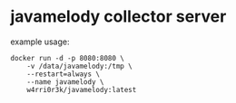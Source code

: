 # javamelody collector server


example usage:

```
docker run -d -p 8080:8080 \
    -v /data/javamelody:/tmp \
    --restart=always \
    --name javamelody \
    w4rri0r3k/javamelody:latest
```
